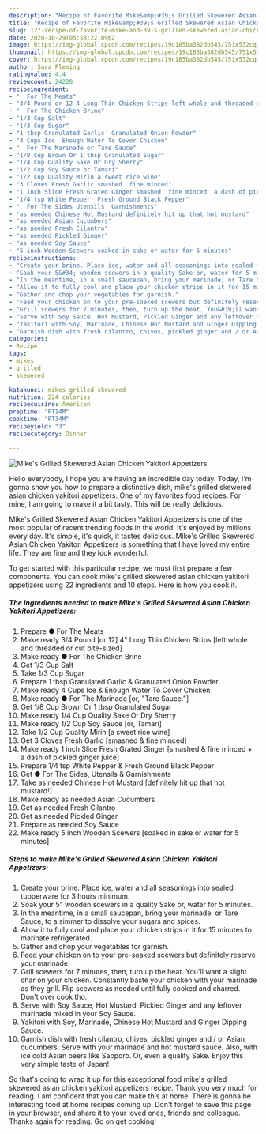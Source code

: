 ```yaml
---
description: "Recipe of Favorite Mike&amp;#39;s Grilled Skewered Asian Chicken Yakitori Appetizers"
title: "Recipe of Favorite Mike&amp;#39;s Grilled Skewered Asian Chicken Yakitori Appetizers"
slug: 127-recipe-of-favorite-mike-and-39-s-grilled-skewered-asian-chicken-yakitori-appetizers
date: 2020-10-29T05:58:22.096Z
image: https://img-global.cpcdn.com/recipes/19c185ba382db545/751x532cq70/mikes-grilled-skewered-asian-chicken-yakitori-appetizers-recipe-main-photo.jpg
thumbnail: https://img-global.cpcdn.com/recipes/19c185ba382db545/751x532cq70/mikes-grilled-skewered-asian-chicken-yakitori-appetizers-recipe-main-photo.jpg
cover: https://img-global.cpcdn.com/recipes/19c185ba382db545/751x532cq70/mikes-grilled-skewered-asian-chicken-yakitori-appetizers-recipe-main-photo.jpg
author: Sara Fleming
ratingvalue: 4.4
reviewcount: 24228
recipeingredient:
- "  For The Meats"
- "3/4 Pound or 12 4 Long Thin Chicken Strips left whole and threaded or cut bitesized"
- "  For The Chicken Brine"
- "1/3 Cup Salt"
- "1/3 Cup Sugar"
- "1 tbsp Granulated Garlic  Granulated Onion Powder"
- "4 Cups Ice  Enough Water To Cover Chicken"
- "  For The Marinade or Tare Sauce"
- "1/8 Cup Brown Or 1 tbsp Granulated Sugar"
- "1/4 Cup Quality Sake Or Dry Sherry"
- "1/2 Cup Soy Sauce or Tamari"
- "1/2 Cup Quality Mirin a sweet rice wine"
- "3 Cloves Fresh Garlic smashed  fine minced"
- "1 inch Slice Fresh Grated Ginger smashed  fine minced  a dash of pickled ginger juice"
- "1/4 tsp White Pepper  Fresh Ground Black Pepper"
- "  For The Sides Utensils  Garnishments"
- "as needed Chinese Hot Mustard definitely hit up that hot mustard"
- "as needed Asian Cucumbers"
- "as needed Fresh Cilantro"
- "as needed Pickled Ginger"
- "as needed Soy Sauce"
- "5 inch Wooden Scewers soaked in sake or water for 5 minutes"
recipeinstructions:
- "Create your brine. Place ice, water and all seasonings into sealed tupperware for 3 hours minimum."
- "Soak your 5&#34; wooden scewers in a quality Sake or, water for 5 minutes."
- "In the meantime, in a small saucepan, bring your marinade, or Tare Sauce, to a simmer to dissolve your sugars and spices."
- "Allow it to fully cool and place your chicken strips in it for 15 minutes to marinate refrigerated."
- "Gather and chop your vegetables for garnish."
- "Feed your chicken on to your pre-soaked scewers but definitely reserve your marinade."
- "Grill scewers for 7 minutes, then, turn up the heat. You&#39;ll want a slight char on your chicken. Constantly baste your chicken with your marinade as they grill. Flip scewers as needed until fully cooked and charred. Don&#39;t over cook tho."
- "Serve with Soy Sauce, Hot Mustard, Pickled Ginger and any leftover marinade mixed in your Soy Sauce."
- "Yakitori with Soy, Marinade, Chinese Hot Mustard and Ginger Dipping Sauce."
- "Garnish dish with fresh cilantro, chives, pickled ginger and / or Asian cucumbers. Serve with your marinade and hot mustard sauce. Also, with ice cold Asian beers like Sapporo. Or, even a quality Sake. Enjoy this very simple taste of Japan!"
categories:
- Recipe
tags:
- mikes
- grilled
- skewered

katakunci: mikes grilled skewered 
nutrition: 224 calories
recipecuisine: American
preptime: "PT14M"
cooktime: "PT34M"
recipeyield: "3"
recipecategory: Dinner

---
```



![Mike&#39;s Grilled Skewered Asian Chicken Yakitori Appetizers](https://img-global.cpcdn.com/recipes/19c185ba382db545/751x532cq70/mikes-grilled-skewered-asian-chicken-yakitori-appetizers-recipe-main-photo.jpg)

Hello everybody, I hope you are having an incredible day today. Today, I'm gonna show you how to prepare a distinctive dish, mike&#39;s grilled skewered asian chicken yakitori appetizers. One of my favorites food recipes. For mine, I am going to make it a bit tasty. This will be really delicious.



Mike&#39;s Grilled Skewered Asian Chicken Yakitori Appetizers is one of the most popular of recent trending foods in the world. It's enjoyed by millions every day. It's simple, it's quick, it tastes delicious. Mike&#39;s Grilled Skewered Asian Chicken Yakitori Appetizers is something that I have loved my entire life. They are fine and they look wonderful.


To get started with this particular recipe, we must first prepare a few components. You can cook mike&#39;s grilled skewered asian chicken yakitori appetizers using 22 ingredients and 10 steps. Here is how you cook it.

<!--inarticleads1-->

##### The ingredients needed to make Mike&#39;s Grilled Skewered Asian Chicken Yakitori Appetizers:

1. Prepare  ● For The Meats
1. Make ready 3/4 Pound [or 12] 4&#34; Long Thin Chicken Strips [left whole and threaded or cut bite-sized]
1. Make ready  ● For The Chicken Brine
1. Get 1/3 Cup Salt
1. Take 1/3 Cup Sugar
1. Prepare 1 tbsp Granulated Garlic &amp; Granulated Onion Powder
1. Make ready 4 Cups Ice &amp; Enough Water To Cover Chicken
1. Make ready  ● For The Marinade [or, &#34;Tare Sauce.&#34;]
1. Get 1/8 Cup Brown Or 1 tbsp Granulated Sugar
1. Make ready 1/4 Cup Quality Sake Or Dry Sherry
1. Make ready 1/2 Cup Soy Sauce [or, Tamari]
1. Take 1/2 Cup Quality Mirin [a sweet rice wine]
1. Get 3 Cloves Fresh Garlic [smashed &amp; fine minced]
1. Make ready 1 inch Slice Fresh Grated Ginger [smashed &amp; fine minced + a dash of pickled ginger juice]
1. Prepare 1/4 tsp White Pepper &amp; Fresh Ground Black Pepper
1. Get  ● For The Sides, Utensils &amp; Garnishments
1. Take as needed Chinese Hot Mustard [definitely hit up that hot mustard!]
1. Make ready as needed Asian Cucumbers
1. Get as needed Fresh Cilantro
1. Get as needed Pickled Ginger
1. Prepare as needed Soy Sauce
1. Make ready 5 inch Wooden Scewers [soaked in sake or water for 5 minutes]




<!--inarticleads2-->

##### Steps to make Mike&#39;s Grilled Skewered Asian Chicken Yakitori Appetizers:

1. Create your brine. Place ice, water and all seasonings into sealed tupperware for 3 hours minimum.
1. Soak your 5&#34; wooden scewers in a quality Sake or, water for 5 minutes.
1. In the meantime, in a small saucepan, bring your marinade, or Tare Sauce, to a simmer to dissolve your sugars and spices.
1. Allow it to fully cool and place your chicken strips in it for 15 minutes to marinate refrigerated.
1. Gather and chop your vegetables for garnish.
1. Feed your chicken on to your pre-soaked scewers but definitely reserve your marinade.
1. Grill scewers for 7 minutes, then, turn up the heat. You&#39;ll want a slight char on your chicken. Constantly baste your chicken with your marinade as they grill. Flip scewers as needed until fully cooked and charred. Don&#39;t over cook tho.
1. Serve with Soy Sauce, Hot Mustard, Pickled Ginger and any leftover marinade mixed in your Soy Sauce.
1. Yakitori with Soy, Marinade, Chinese Hot Mustard and Ginger Dipping Sauce.
1. Garnish dish with fresh cilantro, chives, pickled ginger and / or Asian cucumbers. Serve with your marinade and hot mustard sauce. Also, with ice cold Asian beers like Sapporo. Or, even a quality Sake. Enjoy this very simple taste of Japan!




So that's going to wrap it up for this exceptional food mike&#39;s grilled skewered asian chicken yakitori appetizers recipe. Thank you very much for reading. I am confident that you can make this at home. There is gonna be interesting food at home recipes coming up. Don't forget to save this page in your browser, and share it to your loved ones, friends and colleague. Thanks again for reading. Go on get cooking!
